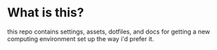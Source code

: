 # What is this?

this repo contains settings, assets, dotfiles, and docs for getting a new computing environment set up the way i'd prefer it.